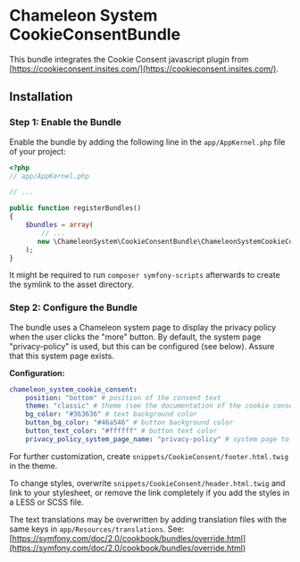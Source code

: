 # Chameleon System CookieConsentBundle

This bundle integrates the Cookie Consent javascript plugin from [https://cookieconsent.insites.com/](https://cookieconsent.insites.com/).

## Installation

### Step 1: Enable the Bundle

Enable the bundle by adding the following line in the `app/AppKernel.php` file of your project:

```php
<?php
// app/AppKernel.php

// ...

public function registerBundles()
{
    $bundles = array(
        // ...
       new \ChameleonSystem\CookieConsentBundle\ChameleonSystemCookieConsentBundle(),
    );
}
```

It might be required to run `composer symfony-scripts` afterwards to create the symlink to the asset directory.

### Step 2: Configure the Bundle

The bundle uses a Chameleon system page to display the privacy policy when the user clicks the "more" button.
By default, the system page "privacy-policy" is used, but this can be configured (see below). Assure that this system
page exists.

**Configuration:**

```yaml
chameleon_system_cookie_consent:
    position: "bottom" # position of the consent text
    theme: "classic" # theme (see the documentation of the cookie consent plugin)
    bg_color: "#363636" # text background color
    button_bg_color: "#46a546" # button background color
    button_text_color: "#ffffff" # button text color
    privacy_policy_system_page_name: "privacy-policy" # system page to display on button click
```

For further customization, create `snippets/CookieConsent/footer.html.twig` in the theme.

To change styles, overwrite `snippets/CookieConsent/header.html.twig` and link to your stylesheet, or remove the link
completely if you add the styles in a LESS or SCSS file.

The text translations may be overwritten by adding translation files with the same keys in `app/Resources/translations`.
See: [https://symfony.com/doc/2.0/cookbook/bundles/override.html](https://symfony.com/doc/2.0/cookbook/bundles/override.html)